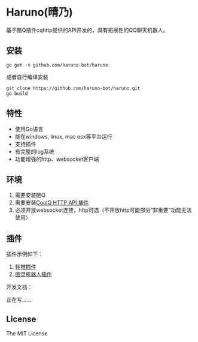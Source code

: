 # Haruno(晴乃)

基于酷Q插件cqhttp提供的API开发的，具有拓展性的QQ聊天机器人。

## 安装

```
go get -v github.com/haruno-bot/haruno
```

或者自行编译安装

```
git clone https://github.com/haruno-bot/haruno.git
go build
```

## 特性

* 使用Go语言
* 能在windows, linux, mac osx等平台运行
* 支持插件
* 有完整的log系统
* 功能增强的http、websocket客户端

## 环境

1. 需要安装酷Q
2. 需要安装[CoolQ HTTP API 插件](https://cqhttp.cc/)
3. 必须开放websocket连接，http可选（不开放http可能部分”非重要”功能无法使用）

## 插件

插件示例如下：

1. [转推插件](https://github.com/haruno-bot/haruno/tree/master/plugins/retweet)
2. [图灵机器人插件](https://github.com/haruno-bot/haruno/tree/master/plugins/turing)

开发文档：

正在写……

## License

The MIT License
